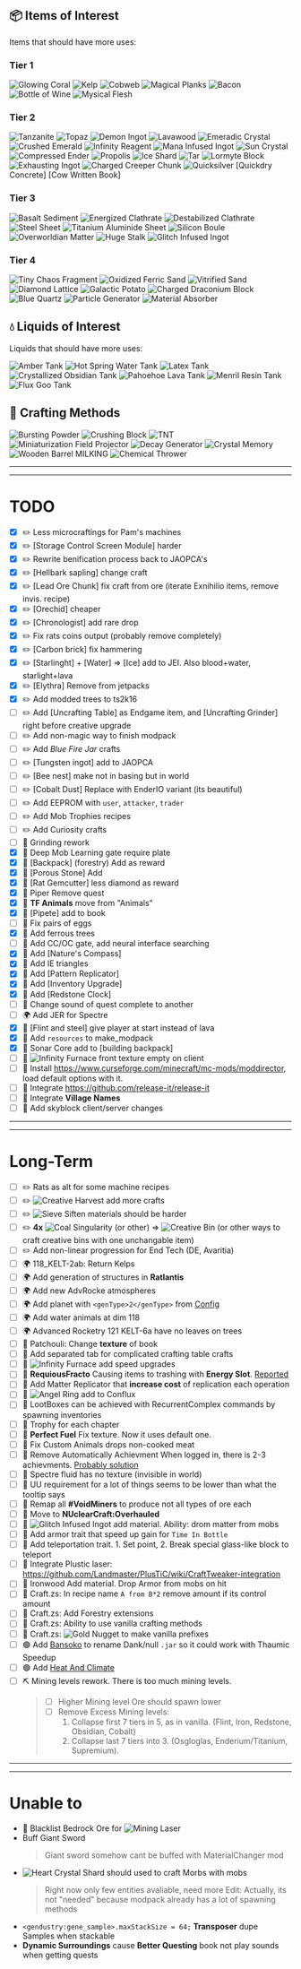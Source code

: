 ## 📦 Items of Interest

Items that should have more uses:

### Tier 1

![](https://git.io/JtyNr "Glowing Coral")
![](https://git.io/JtyNo "Kelp")
![](https://git.io/JnAYd "Cobweb")
![](https://git.io/JcCWr "Magical Planks")
![](https://git.io/Jz9q1 "Bacon")
![](https://git.io/Jz9qX "Bottle of Wine")
![](https://git.io/JuAPt "Mysical Flesh")

### Tier 2

![](https://git.io/JOijc "Tanzanite")
![](https://git.io/JLhj4 "Topaz")
![](https://git.io/JOXGv "Demon Ingot")
![](https://git.io/JO5J8 "Lavawood")
![](https://git.io/JLhhk "Emeradic Crystal")
![](https://git.io/JLhhq "Crushed Emerald")
![](https://git.io/JLhhL "Infinity Reagent")
![](https://git.io/JGGh7 "Mana Infused Ingot")
![](https://git.io/JnN1t "Sun Crystal")
![](https://git.io/JLhhI "Compressed Ender")
![](https://git.io/JOGgk "Propolis")
![](https://git.io/JRLSJ "Ice Shard")
![](https://git.io/JRnDa "Tar")
![](https://git.io/JznPT "Lormyte Block")
![](https://git.io/JVBLv "Exhausting Ingot")
![](https://git.io/JVBL3 "Charged Creeper Chunk")
![](https://git.io/JoUaU "Quicksilver")
[Quickdry Concrete]
[Cow Written Book]

### Tier 3

![](https://git.io/JLjsf "Basalt Sediment")
![](https://git.io/JLhhf "Energized Clathrate")
![](https://git.io/JLhph "Destabilized Clathrate")
![](https://git.io/JLhhB "Steel Sheet")
![](https://git.io/JLhpN "Titanium Aluminide Sheet")
![](https://git.io/JGGjO "Silicon Boule")
![](https://git.io/JGGhx "Overworldian Matter")
![](https://git.io/JRLSU "Huge Stalk")
![](https://git.io/JnzzI "Glitch Infused Ingot")

### Tier 4

![](https://git.io/JcBSs "Tiny Chaos Fragment")
![](https://git.io/JLhhe "Oxidized Ferric Sand")
![](https://git.io/JLhhs "Vitrified Sand")
![](https://git.io/JLhhm "Diamond Lattice")
![](https://git.io/JLhhY "Galactic Potato")
![](https://git.io/JLhpx "Charged Draconium Block")
![](https://git.io/JLhhW "Blue Quartz")
![](https://git.io/JCqV9 "Particle Generator")
![](https://git.io/JuMlF "Material Absorber")

## 💧 Liquids of Interest

Liquids that should have more uses:

![](https://git.io/J3p4b "Amber Tank")
![](https://git.io/J3p4H "Hot Spring Water Tank")
![](https://git.io/J3p49 "Latex Tank")
![](https://git.io/J3p4y "Crystallized Obsidian Tank")
![](https://git.io/J3p4S "Pahoehoe Lava Tank")
![](https://git.io/J3p45 "Menril Resin Tank")
![](https://git.io/J3p4n "Flux Goo Tank")

## 🔧 Crafting Methods

![](https://git.io/J3hVP "Bursting Powder")
![](https://git.io/J3hV0 "Crushing Block")
![](https://git.io/J3hVR "TNT")
![](https://git.io/Jsw4m "Miniaturization Field Projector")
![](https://git.io/JG5U9 "Decay Generator")
![](https://git.io/Jst3B "Crystal Memory")
![](https://git.io/J3hVE "Wooden Barrel MILKING")
![](https://git.io/JtDnO "Chemical Thrower")

---

---

# TODO

- [x] ✏️ Less microcraftings for Pam's machines
- [x] ✏️ [Storage Control Screen Module] harder
- [x] ✏️ Rewrite benification process back to JAOPCA's
- [x] ✏️ [Hellbark sapling] change craft
- [x] ✏️ [Lead Ore Chunk] fix craft from ore (iterate Exnihilio items, remove invis. recipe)
- [x] ✏️ [Orechid] cheaper
- [x] ✏️ [Chronologist] add rare drop
- [x] ✏️ Fix rats coins output (probably remove completely)
- [x] ✏️ [Carbon brick] fix hammering
- [x] ✏️ [Starlinght] + [Water] => [Ice] add to JEI. Also blood+water, starlight+lava
- [x] ✏️ [Elythra] Remove from jetpacks
- [x] ✏️ Add modded trees to ts2k16
- [ ] ✏️ Add [Uncrafting Table] as Endgame item, and [Uncrafting Grinder] right before creative upgrade
- [ ] ✏️ Add non-magic way to finish modpack
- [ ] ✏️ Add *Blue Fire Jar* crafts
- [ ] ✏️ [Tungsten ingot] add to JAOPCA
- [ ] ✏️ [Bee nest] make not in basing but in world
- [ ] ✏️ [Cobalt Dust] Replace with EnderIO variant (its beautiful)
- [ ] ✏️ Add EEPROM with `user`, `attacker`, `trader`
- [ ] ✏️ Add Mob Trophies recipes
- [ ] ✏️ Add Curiosity crafts
- [ ] 🔨 Grinding rework
- [x] 📖 Deep Mob Learning gate require plate
- [x] 📖 [Backpack] (forestry) Add as reward
- [x] 📖 [Porous Stone] Add
- [x] 📖 [Rat Gemcutter] less diamond as reward
- [x] 📖 Piper Remove quest
- [x] 📖 **TF Animals** move from "Animals"
- [x] 📖 [Pipete] add to book
- [ ] 📖 Fix pairs of eggs
- [x] 📖 Add ferrous trees
- [ ] 📖 Add CC/OC gate, add neural interface searching
- [x] 📖 Add [Nature's Compass]
- [x] 📖 Add IE triangles
- [x] 📖 Add [Pattern Replicator]
- [x] 📖 Add [Inventory Upgrade]
- [x] 📖 Add [Redstone Clock]
- [ ] 📖 Change sound of quest complete to another
- [ ] 🌍 Add JER for Spectre
- [x] 🔄 [Flint and steel] give player at start instead of lava
- [x] 🔄 Add `resources` to make_modpack
- [x] 🔄 Sonar Core add to [building backpack]
- [ ] 🔄 ![](https://git.io/J3p8B "Infinity Furnace") front texture empty on client
- [ ] 🔄 Install https://www.curseforge.com/minecraft/mc-mods/moddirector, load default options with it.
- [ ] 🔄 Integrate https://github.com/release-it/release-it
- [ ] 🔄 Integrate **Village Names**
- [ ] 🚧 Add skyblock client/server changes

---

---

# Long-Term

- [ ] ✏️ Rats as alt for some machine recipes
- [ ] ✏️ ![](https://git.io/JCt00 "Creative Harvest") add more crafts
- [ ] ✏️ ![](https://git.io/JOv90 "Sieve") Siften materials should be harder
- [ ] ✏️ **4x** ![Coal Singularity](https://git.io/JtJfM) (or other) => ![Creative Bin](https://git.io/JtJvo) (or other ways to craft creative bins with one unchangable item)
- [ ] ✏️ Add non-linear progression for End Tech (DE, Avaritia)
- [ ] 🌍 118_KELT-2ab: Return Kelps
- [ ] 🌍 Add generation of structures in **Ratlantis**
- [ ] 🌍 Add new AdvRocke atmospheres
- [ ] 🌍 Add planet with `<genType>2</genType>` from [Config](http://arwiki.dmodoomsirius.me/AdvancedRocketry/config/AdvancedPlanetConfiguration.php)
- [ ] 🌍 Add water animals at dim 118
- [ ] 🌍 Advanced Rocketry 121 KELT-6a have no leaves on trees
- [ ] 🌿 Patchouli: Change **texture** of book
- [ ] 🏪 Add separated tab for complicated crafting table crafts
- [ ] 🏪 ![](https://git.io/J3p8B "Infinity Furnace") add speed upgrades
- [ ] 🏪 **RequiousFracto** Causing items to trashing with **Energy Slot**. [Reported](https://github.com/DaedalusGame/RequiousFrakto/issues/21)
- [ ] 🏪 Add Matter Replicator that **increase cost** of replication each operation
- [ ] 📖 ![](https://git.io/JRthK "Angel Ring") add to Conflux
- [ ] 📖 LootBoxes can be achieved with RecurrentComplex commands by spawning inventories
- [ ] 📖 Trophy for each chapter
- [ ] 🔄 **Perfect Fuel** Fix texture. Now it uses default one.
- [ ] 🔄 Fix Custom Animals drops non-cooked meat
- [ ] 🔄 Remove Automatically Achievment When logged in, there is 2-3 achievments. [Probably solution](https://github.com/TCreopargh/CraftTweakerIntegration/wiki/Advancements)
- [ ] 🔄 Spectre fluid has no texture (invisible in world)
- [ ] 🔄 UU requirement for a lot of things seems to be lower than what the tooltip says
- [ ] 🔄 Remap all **#VoidMiners** to produce not all types of ore each
- [ ] 🔄 Move to **NUclearCraft:Overhauled**
- [ ] 🔨 ![](https://git.io/JnzzI "Glitch Infused Ingot") add material. Ability: drom matter from mobs
- [ ] 🔨 Add armor trait that speed up gain for `Time In Bottle`
- [ ] 🔨 Add teleportation trait. 1. Set point, 2. Break special glass-like block to teleport
- [ ] 🔨 Integrate Plustic laser: https://github.com/Landmaster/PlusTiC/wiki/CraftTweaker-integration
- [ ] 🔨 Ironwood Add material. Drop Armor from mobs on hit
- [ ] 🧮 Craft.zs: In recipe name `A from B*2` remove amount if its control amount
- [ ] 🧮 Craft.zs: Add Forestry extensions
- [ ] 🧮 Craft.zs: Ability to use vanilla crafting methods
- [ ] 🧮 Craft.zs: ![](https://git.io/Jz9qH "Gold Nugget") to make vanilla prefixes
- [ ] 🟢 Add [Bansoko](https://www.curseforge.com/minecraft/mc-mods/bansoko) to rename Dank/null `.jar` so it could work with Thaumic Speedup
- [ ] 🟢 Add [Heat And Climate](https://www.curseforge.com/minecraft/mc-mods/heat-and-climate)
- [ ] ⛏️ Mining levels rework. There is too much mining levels.
  > * [ ] Higher Mining level Ore should spawn lower
  > * [ ] Remove Excess Mining levels:
  >   1. Collapse first 7 tiers in 5, as in vanilla. (Flint, Iron, Redstone, Obsidian, Cobalt)
  >   2. Collapse last 7 tiers into 3. (Osgloglas, Enderium/Titanium, Supremium).

---

---

# Unable to

- 🔄 Blacklist Bedrock Ore for ![](https://git.io/Jz9q9 "Mining Laser")
- Buff Giant Sword
  > Giant sword somehow cant be buffed with MaterialChanger mod
- ![](https://git.io/JtUEY "Heart Crystal Shard") should used to craft Morbs with mobs
  > Right now only few entities avaliable, need more
  > Edit: Actually, its not "needed" because modpack already has a lot of spawning methods
- `<gendustry:gene_sample>.maxStackSize = 64;` **Transposer** dupe Samples when stackable
- **Dynamic Surroundings** cause **Better Questing** book not play sounds when getting quests

